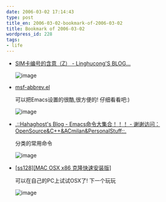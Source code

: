 ```yaml
---
date: 2006-03-02 17:14:43
type: post
title_en: 2006-03-02-bookmark-of-2006-03-02
title: Bookmark of 2006-03-02
wordpress_id: 228
tags:
- life
---
```


* [SIM卡编号的含意（Z） - Linghucong'S BLOG...](http://blog.donews.com/jiji262/archive/2006/03/02/749760.aspx)

	![image](http://blogmarks.net/screenshots/2006/03/02/c88a2664944307071d20429a1aa395dc.png)

* [msf-abbrev.el](http://www.bloomington.in.us/~brutt/msf-abbrev.html)

	可以把Emacs设置的很酷,很方便的! 仔细看看吧:)
	
	![image](http://blogmarks.net/screenshots/2006/03/02/df0e12bdea325b99bb4491ac2acac621.png)

* [.::Hahaghost's Blog - Emacs命令大集合！！！ - 谢谢访问：OpenSource&C++&ACmilan&PersonalStuff::.](http://211.92.88.40/~hahaghost/blog/index.php?job=art&articleid=a_20050404_224446)

	分类的常用命令
	
	![image](http://blogmarks.net/screenshots/2006/03/02/e6bf7a1d14ca2f7c9441b1b999fead52.png)

* [[ss128][MAC OSX x86 克隆快速安装版]](http://www.in9.cn/read.php?tid=9421&fpage=1)

	可以在自己的PC上试试OSX了! 下一个玩玩
	
	![image](http://blogmarks.net/screenshots/2006/03/02/090ce0bbf5d77894ee720e90c070f5bb.png)
